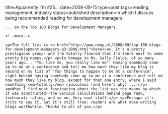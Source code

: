 title=Apparently I'm #25...
date=2008-09-15
type=post
tags=reading, management, industry
status=published
description=In which I discuss being recommended reading for development managers.
~~~~~~
... on the Top 100 Blogs for Development Managers.

<!--more-->

<p>The full list is <a href="http://www.noop.nl/2008/09/top-100-blogs-for-development-managers-q3-2008.html">here</a>. It's a pretty prestigious group--and I'm totally floored that I'm there next to some pretty big names.</p> <p>In homage to Ms. Sally Fields, of so many years ago... "You like me, you really like me". Having somebody come up to me at a conference and tell me how much they like my blog is second on my list of "fun things to happen to me at a conference", right behind having somebody come up to me at a conference and tell me how much they like my blog, except for that one entry, where I said something <em>totally</em> ridiculous (and here's why) ....</p> <p>What I find most fascinating about the list was the means by which it was constructed--the various calculations behind page rank, technorati rating, and so on. Very cool stuff.</p> <p>Perhaps it's trite to say it, but it's still true: readers are what make writing blogs worthwhile. Thanks to all of you.</p>
 
